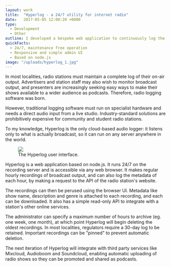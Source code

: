 ```yaml
---
layout: work
title:  "Hyperlog - a 24/7 utility for internet radio"
date:   2017-05-05 12:00:20 +0000
type: 
  - Development
  - Other
outline: I developed a bespoke web application to continuously log the audio output and data of an internet radio station, to enable station staff and volunteers to easily archive output.
quickFacts:
  - 24/7, maintenance free operation
  - Responsive and simple admin UI
  - Based on node.js
image: "/uploads/hyperlog_1.jpg"
---
```


In most localities, radio stations must maintain a complete log of their on-air output. Advertisers and station staff may also wish to monitor broadcast output, and presenters are increasingly seeking easy ways to make their shows available to a wider audience as podcasts. Therefore, radio logging software was born.

However, traditional logging software must run on specialist hardware and needs a direct audio input from a live studio. Industry-standard solutions are prohibitively expensive for community and student radio stations.

To my knowledge, Hyperlog is the only cloud-based audio logger: it listens only to what is actually broadcast, so it can run on any server anywhere in the world.

<figure>
  <img src="/uploads/hyperlog_2.jpg"/>
  <figcaption>The Hyperlog user interface.</figcaption>
</figure>

Hyperlog is a web application based on node.js. It runs 24/7 on the recording server and is accessible via any web browser. It makes regular hourly recordings of broadcast output, and can also log the metadata of each hour, by making a request to the API of the radio station's website.

The recordings can then be perused using the browser UI. Metadata like show name, description and genre is attached to each recording, and each can be downloaded. It also has a simple read-only API to integrate with a station's other online services.

The administrator can specify a maximum number of hours to archive (eg. one week, one month), at which point Hyperlog will begin deleting the oldest recordings. In most localities, regulators require a 30-day log to be retained.  Important recordings can be "pinned" to prevent automatic deletion.

The next iteration of Hyperlog will integrate with third party services like Mixcloud, Audioboom and Soundcloud, enabling automatic uploading of radio shows so they can be promoted and shared as podcasts.
